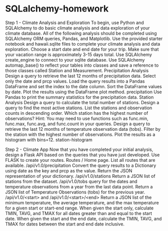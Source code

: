 # SQLalchemy-homework
Step 1 - Climate Analysis and Exploration To begin, use Python and SQLAlchemy to do basic climate analysis and data exploration of your climate database. All of the following analysis should be completed using SQLAlchemy ORM queries, Pandas, and Matplotlib.  Use the provided starter notebook and hawaii.sqlite files to complete your climate analysis and data exploration.  Choose a start date and end date for your trip. Make sure that your vacation range is approximately 3-15 days total.  Use SQLAlchemy create_engine to connect to your sqlite database.  Use SQLAlchemy automap_base() to reflect your tables into classes and save a reference to those classes called Station and Measurement.  Precipitation Analysis Design a query to retrieve the last 12 months of precipitation data.  Select only the date and prcp values.  Load the query results into a Pandas DataFrame and set the index to the date column.  Sort the DataFrame values by date.  Plot the results using the DataFrame plot method.  precipitation  Use Pandas to print the summary statistics for the precipitation data.  Station Analysis Design a query to calculate the total number of stations.  Design a query to find the most active stations.  List the stations and observation counts in descending order.  Which station has the highest number of observations?  Hint: You may need to use functions such as func.min, func.max, func.avg, and func.count in your queries.  Design a query to retrieve the last 12 months of temperature observation data (tobs).  Filter by the station with the highest number of observations.  Plot the results as a histogram with bins=12.  station-histogram  

Step 2 - Climate App Now that you have completed your initial analysis, design a Flask API based on the queries that you have just developed.  Use FLASK to create your routes. Routes /  Home page.  List all routes that are available.  /api/v1.0/precipitation  Convert the query results to a Dictionary using date as the key and prcp as the value.  Return the JSON representation of your dictionary.  /api/v1.0/stations  Return a JSON list of stations from the dataset. /api/v1.0/tobs  query for the dates and temperature observations from a year from the last data point. Return a JSON list of Temperature Observations (tobs) for the previous year. /api/v1.0/&lt;start> and /api/v1.0/&lt;start>/&lt;end>  Return a JSON list of the minimum temperature, the average temperature, and the max temperature for a given start or start-end range.  When given the start only, calculate TMIN, TAVG, and TMAX for all dates greater than and equal to the start date.  When given the start and the end date, calculate the TMIN, TAVG, and TMAX for dates between the start and end date inclusive.
